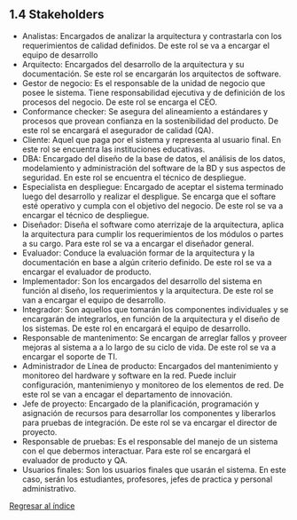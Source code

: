 ## 1.4 Stakeholders
- Analistas: Encargados de analizar la arquitectura y contrastarla con los requerimientos de calidad definidos. De este rol se va a encargar el equipo de desarrollo
- Arquitecto: Encargados del desarrollo de la arquitectura y su documentación. Se este rol se encargarán los arquitectos de software.
- Gestor de negocio: Es el responsable de la unidad de negocio que posee le sistema. Tiene responsabilidad ejecutiva y de definición de los procesos del negocio. De este rol se encarga el CEO.
- Conformance checker: Se asegura del alineamiento a estándares y procesos que provean confianza en la sostenibilidad del producto. De este rol se encargará el asegurador de calidad (QA).
- Cliente: Aquel que paga por el sistema y representa al usuario final. En este rol se encuentra las instituciones educativas.
- DBA: Encargado del diseño de la base de datos, el análisis de los datos, modelamiento y administración del software de la BD y sus aspectos de seguridad. En este rol se  encuentra el técnico de despliegue.
- Especialista en despliegue: Encargado de aceptar el sistema terminado luego del desarrollo y realizar el despligue. Se encarga que el softare esté operativo y cumpla con el objetivo del negocio. De este rol se va a encargar el técnico de despliegue.
- Diseñador: Diseña el software como aterrizaje de la arquitectura, aplica la arquitectura para cumplir los requerimientos de los  módulos o partes a su cargo. Para este rol se va a encargar el diseñador general.
- Evaluador: Conduce la evaluación formar de la arquitectura y la documentación en base a algún criterio definido. De este rol se va a encargar el evaluador de producto.
- Implementador: Son los encargados del desarrollo del sistema en función al diseño, los requerimientos y la arquitectura. De este rol se van a encargar el equipo de desarrollo.
- Integrador: Son aquellos que tomarán los componentes individuales y se encargarán de integrarlos, en función de la arquitectura y el diseño de los sistemas. De este rol en encargará el equipo de desarrollo.
- Responsable de mantenimento: Se encargan de arreglar fallos y proveer mejoras al sistema a a lo largo de su ciclo de vida. De este rol se va a encargar el soporte de TI.
- Administrador de Línea de producto: Encargados del mantenimiento y monitoreo del hardware y software en la red. Puede incluir configuración, mantenimienyo y monitoreo de los elementos de red. De este rol se van a encagar el departamento de innovación.
- Jefe de proyecto: Encargado de la planificación, programación y asignación de recursos para desarrollar los componentes y liberarlos para pruebas de integración. De este rol se va encargar el director de proyecto.
- Responsable de pruebas: Es el responsable del manejo de un sistema con el que debermos interactuar. Para este rol se encargará el evaluador de producto y QA.
-  Usuarios finales: Son los usuarios finales que usarán el sistema. En este caso, serán los estudiantes, profesores, jefes de practica y personal administrativo.

[Regresar al índice](../../README.md)